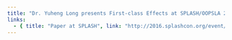 ```yaml
---
title: "Dr. Yuheng Long presents First-class Effects at SPLASH/OOPSLA 2016"
links:
  - { title: "Paper at SPLASH", link: "http://2016.splashcon.org/event/splash-2016-oopsla-first-class-effect-reflection-for-effect-guided-programming"}
---
```

